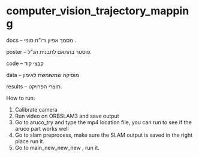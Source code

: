 # computer_vision_trajectory_mapping
 
docs – מסמך אפיון ודו”ח סופי .

poster – פוסטר בהתאם לתבנית הנ”ל.

code – קבצי קוד  

data – מוסיקה שמשומשת לאימון

results – תוצרי הפרויקט.


How to run:
1.	Calibrate camera
2.	Run video on ORBSLAM3 and save output
3.	Go to aruco_try and type the mp4 location file, you can run to see if the aruco part works well
4.	Go to slam preprocess, make sure the SLAM output is saved in the right place run it.
5.	Go to main_new_new_new ,  run it.
